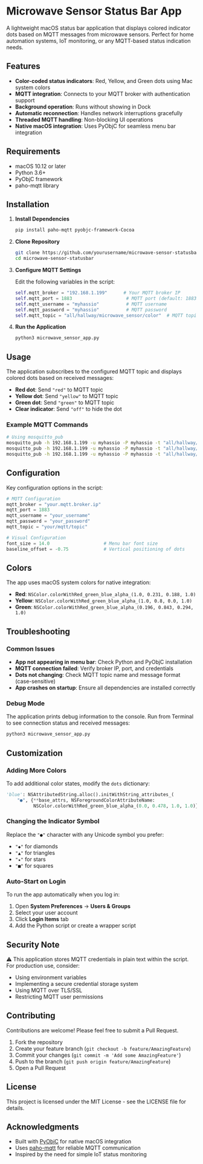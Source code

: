# Microwave Sensor Status Bar App

A lightweight macOS status bar application that displays colored indicator dots based on MQTT messages from microwave sensors. Perfect for home automation systems, IoT monitoring, or any MQTT-based status indication needs.

## Features

- **Color-coded status indicators**: Red, Yellow, and Green dots using Mac system colors
- **MQTT integration**: Connects to your MQTT broker with authentication support
- **Background operation**: Runs without showing in Dock
- **Automatic reconnection**: Handles network interruptions gracefully
- **Threaded MQTT handling**: Non-blocking UI operations
- **Native macOS integration**: Uses PyObjC for seamless menu bar integration

## Requirements

- macOS 10.12 or later
- Python 3.6+
- PyObjC framework
- paho-mqtt library

## Installation

1. **Install Dependencies**
   ```bash
   pip install paho-mqtt pyobjc-framework-Cocoa
   ```

2. **Clone Repository**
   ```bash
   git clone https://github.com/yourusername/microwave-sensor-statusbar.git
   cd microwave-sensor-statusbar
   ```

3. **Configure MQTT Settings**
   
   Edit the following variables in the script:
   ```python
   self.mqtt_broker = "192.168.1.199"      # Your MQTT broker IP
   self.mqtt_port = 1883                    # MQTT port (default: 1883)
   self.mqtt_username = "myhassio"          # MQTT username
   self.mqtt_password = "myhassio"          # MQTT password
   self.mqtt_topic = "all/hallway/microwave_sensor/color"  # MQTT topic to subscribe to
   ```

4. **Run the Application**
   ```bash
   python3 microwave_sensor_app.py
   ```

## Usage

The application subscribes to the configured MQTT topic and displays colored dots based on received messages:

- **Red dot**: Send `"red"` to MQTT topic
- **Yellow dot**: Send `"yellow"` to MQTT topic  
- **Green dot**: Send `"green"` to MQTT topic
- **Clear indicator**: Send `"off"` to hide the dot

### Example MQTT Commands

```bash
# Using mosquitto_pub
mosquitto_pub -h 192.168.1.199 -u myhassio -P myhassio -t "all/hallway/microwave_sensor/color" -m "red"
mosquitto_pub -h 192.168.1.199 -u myhassio -P myhassio -t "all/hallway/microwave_sensor/color" -m "green"
mosquitto_pub -h 192.168.1.199 -u myhassio -P myhassio -t "all/hallway/microwave_sensor/color" -m "off"
```

## Configuration

Key configuration options in the script:

```python
# MQTT Configuration
mqtt_broker = "your.mqtt.broker.ip"
mqtt_port = 1883
mqtt_username = "your_username"
mqtt_password = "your_password"
mqtt_topic = "your/mqtt/topic"

# Visual Configuration
font_size = 14.0                    # Menu bar font size
baseline_offset = -0.75             # Vertical positioning of dots
```

## Colors

The app uses macOS system colors for native integration:

- **Red**: `NSColor.colorWithRed_green_blue_alpha_(1.0, 0.231, 0.188, 1.0)`
- **Yellow**: `NSColor.colorWithRed_green_blue_alpha_(1.0, 0.8, 0.0, 1.0)`
- **Green**: `NSColor.colorWithRed_green_blue_alpha_(0.196, 0.843, 0.294, 1.0)`

## Troubleshooting

### Common Issues

- **App not appearing in menu bar**: Check Python and PyObjC installation
- **MQTT connection failed**: Verify broker IP, port, and credentials
- **Dots not changing**: Check MQTT topic name and message format (case-sensitive)
- **App crashes on startup**: Ensure all dependencies are installed correctly

### Debug Mode

The application prints debug information to the console. Run from Terminal to see connection status and received messages:

```bash
python3 microwave_sensor_app.py
```

## Customization

### Adding More Colors

To add additional color states, modify the `dots` dictionary:

```python
'blue': NSAttributedString.alloc().initWithString_attributes_(
    "●", {**base_attrs, NSForegroundColorAttributeName: 
          NSColor.colorWithRed_green_blue_alpha_(0.0, 0.478, 1.0, 1.0)})  # Mac system blue
```

### Changing the Indicator Symbol

Replace the `"●"` character with any Unicode symbol you prefer:
- `"◆"` for diamonds
- `"▲"` for triangles  
- `"★"` for stars
- `"■"` for squares

### Auto-Start on Login

To run the app automatically when you log in:

1. Open **System Preferences** → **Users & Groups**
2. Select your user account
3. Click **Login Items** tab
4. Add the Python script or create a wrapper script

## Security Note

⚠️ This application stores MQTT credentials in plain text within the script. For production use, consider:

- Using environment variables
- Implementing a secure credential storage system
- Using MQTT over TLS/SSL
- Restricting MQTT user permissions

## Contributing

Contributions are welcome! Please feel free to submit a Pull Request.

1. Fork the repository
2. Create your feature branch (`git checkout -b feature/AmazingFeature`)
3. Commit your changes (`git commit -m 'Add some AmazingFeature'`)
4. Push to the branch (`git push origin feature/AmazingFeature`)
5. Open a Pull Request

## License

This project is licensed under the MIT License - see the LICENSE file for details.

## Acknowledgments

- Built with [PyObjC](https://pyobjc.readthedocs.io/) for native macOS integration
- Uses [paho-mqtt](https://pypi.org/project/paho-mqtt/) for reliable MQTT communication
- Inspired by the need for simple IoT status monitoring
